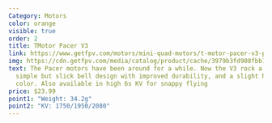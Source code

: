 ```yaml
---
Category: Motors
color: orange
visible: true
order: 2
title: TMotor Pacer V3
link: https://www.getfpv.com/motors/mini-quad-motors/t-motor-pacer-v3-p2207-powerful-freestyle-motor-1750kv-1950kv-2080kv-2550kv.html
img: https://cdn.getfpv.com/media/catalog/product/cache/3979b3fd908fbb12b31974edb6316b2e/t/-/t-motor-pacer-v3-p2207-powerful-freestyle-motor_2_.jpg
text: The Pacer motors have been around for a while. Now the V3 rock a more
  simple but slick bell design with improved durability, and a slight hint of
  color. Also available in high 6s KV for snappy flying
price: $23.99
point1: "Weight: 34.2g"
point2: "KV: 1750/1950/2080"
---
```

